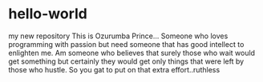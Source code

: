# hello-world
my new repository
This is Ozurumba Prince... Someone who loves programming with passion but need someone that has good intellect to
enlighten me.
Am someone who believes that surely those who wait would get something but certainly they would get only things that
were left by those who hustle. 
So you gat to put on that extra effort..ruthless
